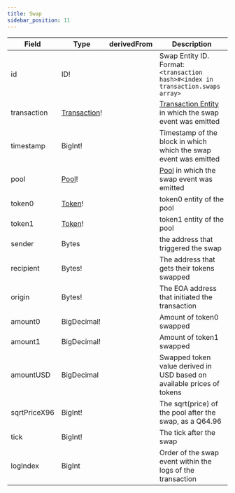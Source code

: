 ```yaml
---
title: Swap
sidebar_position: 11
---
```


|Field|Type|derivedFrom|Description|
|-|-|-|-|
|id | ID! | | Swap Entity ID. Format: `<transaction hash>#<index in transaction.swaps array>` |
|transaction | [Transaction](./transaction)! | | [Transaction Entity](./transaction) in which the swap event was emitted |
|timestamp | BigInt! | | Timestamp of the block in which which the swap event was emitted |
|pool | [Pool](./pool)! | | [Pool](./pool) in which the swap event was emitted |
|token0 | [Token](./token)! | | token0 entity of the pool |
|token1 | [Token](./token)! | | token1 entity of the pool |
|sender | Bytes | | the address that triggered the swap |
|recipient | Bytes! | | The address that gets their tokens swapped | 
|origin | Bytes! | | The EOA address that initiated the transaction |
|amount0 | BigDecimal! | | Amount of token0 swapped |
|amount1 | BigDecimal! | | Amount of token1 swapped |
|amountUSD | BigDecimal | | Swapped token value derived in USD based on available prices of tokens |
|sqrtPriceX96 | BigInt! | | The sqrt(price) of the pool after the swap, as a Q64.96 |
|tick | BigInt! | | The tick after the swap |
|logIndex | BigInt | | Order of the swap event within the logs of the transaction |
